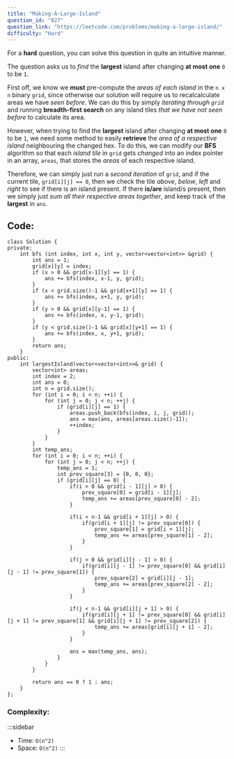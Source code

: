 ```yaml
---
title: "Making-A-Large-Island"
question_id: "827"
question_link: "https://leetcode.com/problems/making-a-large-island/"
difficulty: "Hard"
---
```


For a **hard** question, you can solve this question in quite an intuitive manner.

The question asks us to *find* the **largest** island after changing **at most one** `0` to be `1`.

First off, we know we **must** pre-compute the *areas of each island* in the `n x n` binary `grid`,
since otherwise our solution will require us to recalcalculate areas we have *seen before*.
We can do this by simply *iterating through `grid`* and running **breadth-first search** on any island tiles *that we have not seen before* to calculate its area.

However, when trying to find the **largest** island after changing **at most one** `0` to be `1`,
we need some method to easily **retrieve** the *area of a respective island* neighbouring the changed hex.
To do this, we can modify our **BFS** algorithm so that each *island tile* in `grid` gets *changed* into an index pointer in an array, `areas`,
that stores the *areas* of each respective island.

Therefore, we can simply just run a *second iteration* of `grid`, and if the current tile, `grid[i][j] == 0`,
then we check the tile *above*, *below*, *left* and *right* to see if there is an island present.
If there **is/are** island/s present, then we simply just *sum all their respective areas together*,
and keep track of the **largest** in `ans`.

## Code<span>:</span>

```{.cpp}
class Solution {
private:
    int bfs (int index, int x, int y, vector<vector<int>> &grid) {
        int ans = 1;
        grid[x][y] = index;
        if (x > 0 && grid[x-1][y] == 1) {
            ans += bfs(index, x-1, y, grid);
        }
        if (x < grid.size()-1 && grid[x+1][y] == 1) {
            ans += bfs(index, x+1, y, grid);
        }
        if (y > 0 && grid[x][y-1] == 1) {
            ans += bfs(index, x, y-1, grid);
        }
        if (y < grid.size()-1 && grid[x][y+1] == 1) {
            ans += bfs(index, x, y+1, grid);
        }
        return ans;
    }
public:
    int largestIsland(vector<vector<int>>& grid) {
        vector<int> areas;
        int index = 2;
        int ans = 0;
        int n = grid.size();
        for (int i = 0; i < n; ++i) {
            for (int j = 0; j < n; ++j) {
                if (grid[i][j] == 1) {
                    areas.push_back(bfs(index, i, j, grid));
                    ans = max(ans, areas[areas.size()-1]);
                    ++index;
                }
            }
        }
        int temp_ans;
        for (int i = 0; i < n; ++i) {
            for (int j = 0; j < n; ++j) {
                temp_ans = 1;
                int prev_square[3] = {0, 0, 0};
                if (grid[i][j] == 0) {
                    if(i > 0 && grid[i - 1][j] > 0) {
                        prev_square[0] = grid[i - 1][j];
                        temp_ans += areas[prev_square[0] - 2];
                    }

                    if(i < n-1 && grid[i + 1][j] > 0) {
                        if(grid[i + 1][j] != prev_square[0]) {
                            prev_square[1] = grid[i + 1][j];
                            temp_ans += areas[prev_square[1] - 2];
                        }
                    }

                    if(j > 0 && grid[i][j - 1] > 0) {
                        if(grid[i][j - 1] != prev_square[0] && grid[i][j - 1] != prev_square[1]) {
                            prev_square[2] = grid[i][j - 1];
                            temp_ans += areas[prev_square[2] - 2];
                        }
                    }

                    if(j < n-1 && grid[i][j + 1] > 0) {
                        if(grid[i][j + 1] != prev_square[0] && grid[i][j + 1] != prev_square[1] && grid[i][j + 1] != prev_square[2]) {
                            temp_ans += areas[grid[i][j + 1] - 2];
                        }
                    }

                    ans = max(temp_ans, ans);
                }
            }
        }

        return ans == 0 ? 1 : ans;
    }
};
```

### Complexity<span>:</span>

:::sidebar
- Time: `O(n^2)`
- Space: `O(n^2)`
:::
